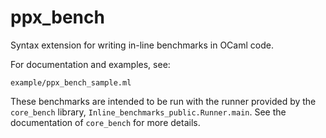 ppx_bench
=========

Syntax extension for writing in-line benchmarks in OCaml code.

For documentation and examples, see:

    example/ppx_bench_sample.ml

These benchmarks are intended to be run with the runner provided by the `core_bench` library,
`Inline_benchmarks_public.Runner.main`.  See the documentation of `core_bench` for more details.
